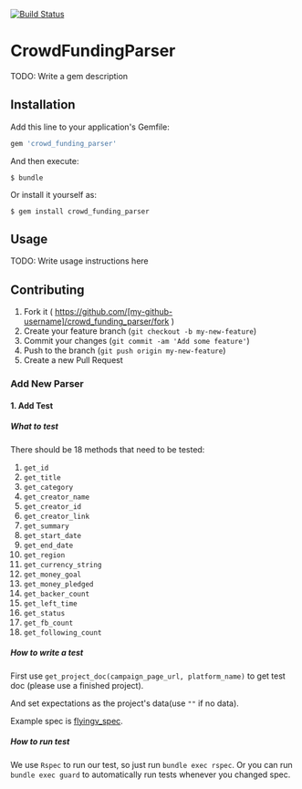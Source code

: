 [![Build Status](https://travis-ci.org/BackerFounder/crowd_funding_parser.svg)](https://travis-ci.org/BackerFounder/crowd_funding_parser)

# CrowdFundingParser

TODO: Write a gem description

## Installation

Add this line to your application's Gemfile:

```ruby
gem 'crowd_funding_parser'
```

And then execute:

    $ bundle

Or install it yourself as:

    $ gem install crowd_funding_parser

## Usage

TODO: Write usage instructions here

## Contributing

1. Fork it ( https://github.com/[my-github-username]/crowd_funding_parser/fork )
2. Create your feature branch (`git checkout -b my-new-feature`)
3. Commit your changes (`git commit -am 'Add some feature'`)
4. Push to the branch (`git push origin my-new-feature`)
5. Create a new Pull Request

### Add New Parser

#### 1. Add Test

##### What to test

There should be 18 methods that need to be tested:

1. ```get_id```
2. ```get_title```
3. ```get_category```
4. ```get_creator_name```
5. ```get_creator_id```
6. ```get_creator_link```
7. ```get_summary```
8. ```get_start_date```
9. ```get_end_date```
10. ```get_region```
11. ```get_currency_string```
12. ```get_money_goal```
13. ```get_money_pledged```
14. ```get_backer_count```
15. ```get_left_time```
16. ```get_status```
17. ```get_fb_count```
18. ```get_following_count```

##### How to write a test

First use `get_project_doc(campaign_page_url, platform_name)` to get test doc (please use a finished project).

And set expectations as the project's data(use `""` if no data).

Example spec is [flyingv_spec](https://github.com/BackerFounder/crowd_funding_parser/blob/master/spec/parsers/flyingv_spec.rb).

##### How to run test

We use `Rspec` to run our test, so just run `bundle exec rspec`.
Or you can run `bundle exec guard` to automatically run tests whenever you changed spec.
